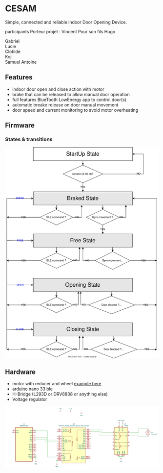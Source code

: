 # CESAM
Simple, connected and reliable indoor Door Opening Device.

participants
Porteur projet : Vincent Pour son fils Hugo

Gabriel  
Lucie  
Clotilde  
Koji  
Samuel
Antoine

## Features
* indoor door open and close action with motor
* brake that can be released to allow manual door operation
* full features BlueTooth LowEnergy app to control door(s)
* automatic breake release on door manual movement
* door speed and current monitoring to avoid motor overheating


## Firmware
### States & transitions
![stateMachine](doc/stateMachine.drawio.svg)

## Hardware
* motor with reducer and wheel [example here](https://www.amazon.fr/Gebildet-DC3V-6V-motrices-robotique-Plastique/dp/B08D39MFN1/ref=asc_df_B08D39MFN1/?tag=googshopfr-21&linkCode=df0&hvadid=454935615577&hvpos=&hvnetw=g&hvrand=12643294058659340367&hvpone=&hvptwo=&hvqmt=&hvdev=c&hvdvcmdl=&hvlocint=&hvlocphy=9055351&hvtargid=pla-937905506568&psc=1&mcid=ba72aca812863cf9a3a4d8b4893a39b7)
* arduino nano 33 ble
* H-Bridge (L293D or DRV8838 or anything else)
* Voltage regulator

![schema-elec](doc/schema-elec.png)
